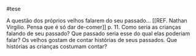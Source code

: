 #tese 

A questão dos próprios velhos falarem do seu passado...  [[REF. Nathan Virgilio. Pensa que é só dar de-comer]] p. 11. Como seria as crianças falando de seu passado? Que passado seria esse do qual elas poderiam falar? Os velhos gostam de contar histórias de seus passados. Que histórias as crianças costumam contar? 
